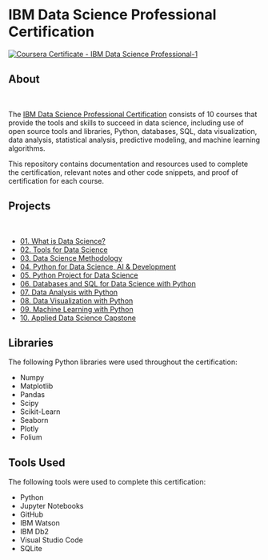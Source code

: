 # IBM Data Science Professional Certification


<a href="https://coursera.org/verify/professional-cert/LDGSMN6KSPRA"> ![Coursera Certificate - IBM Data Science Professional-1](https://user-images.githubusercontent.com/60063158/220248452-cc3a0d00-d896-4eb5-9c0b-315514df5151.png) </a>


## About

<br>

The <a href="https://www.coursera.org/professional-certificates/ibm-data-science">IBM Data Science Professional Certification</a> consists of 10 courses that provide the tools and skills to succeed in data science, including use of open source tools and libraries, Python, databases, SQL, data visualization, data analysis, statistical analysis, predictive modeling, and machine learning algorithms. 

This repository contains documentation and resources used to complete the certification, relevant notes and other code snippets, and proof of certification for each course.


## Projects 

<br>

- [01. What is Data Science?](https://github.com/realgauravmehta/Learning/tree/main/01.%20What%20is%20Data%20Science%3F)
- [02. Tools for Data Science](https://github.com/realgauravmehta/Learning/tree/main/02.%20Tools%20for%20Data%20Science)
- [03. Data Science Methodology](https://github.com/realgauravmehta/Learning/tree/main/03.%20Data%20Science%20Methodology)
- [04. Python for Data Science, AI & Development](https://github.com/realgauravmehta/Learning/tree/main/04.%20Python%20for%20Data%20Science%2C%20AI%20%26%20Development)
- [05. Python Project for Data Science](https://github.com/realgauravmehta/Learning/tree/main/05.%20Python%20Project%20for%20Data%20Science)
- [06. Databases and SQL for Data Science with Python](https://github.com/realgauravmehta/Learning/tree/main/06.%20Databases%20and%20SQL%20for%20Data%20Science%20with%20Python/)
- [07. Data Analysis with Python](https://github.com/realgauravmehta/Learning/tree/main/07.%20Data%20Analysis%20with%20Python)
- [08. Data Visualization with Python](https://github.com/realgauravmehta/Learning/tree/main/08.%20Data%20Visualization%20with%20Python)
- [09. Machine Learning with Python](https://github.com/realgauravmehta/Learning/tree/main/09.%20Machine%20Learning%20with%20Python/)
- [10. Applied Data Science Capstone](https://github.com/realgauravmehta/Learning/tree/main/10.%20Applied%20Data%20Science%20Capstone/)

## Libraries
The following Python libraries were used throughout the certification: 
<br>

- Numpy
- Matplotlib
- Pandas
- Scipy
- Scikit-Learn
- Seaborn
- Plotly
- Folium

## Tools Used
The following tools were used to complete this certification: 
<br>

- Python
- Jupyter Notebooks
- GitHub
- IBM Watson 
- IBM Db2
- Visual Studio Code
- SQLite
